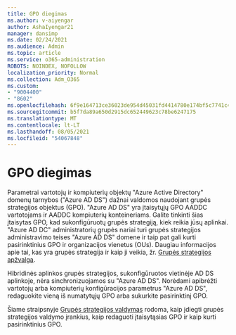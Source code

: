 ```yaml
---
title: GPO diegimas
ms.author: v-aiyengar
author: AshaIyengar21
manager: dansimp
ms.date: 02/24/2021
ms.audience: Admin
ms.topic: article
ms.service: o365-administration
ROBOTS: NOINDEX, NOFOLLOW
localization_priority: Normal
ms.collection: Adm_O365
ms.custom:
- "9004400"
- "8602"
ms.openlocfilehash: 6f9e164713ce36023de954d45031fd4414780e174bf5c7741c4aec274a65b32e
ms.sourcegitcommit: b5f7da89a650d2915dc652449623c78be6247175
ms.translationtype: MT
ms.contentlocale: lt-LT
ms.lasthandoff: 08/05/2021
ms.locfileid: "54067848"
---
```

# <a name="gpo-deployment"></a>GPO diegimas

Parametrai vartotojų ir kompiuterių objektų "Azure Active Directory" domenų tarnybos ("Azure AD DS") dažnai valdomos naudojant grupės strategijos objektus (GPO). "Azure AD DS" yra įtaisytųjų GPO AADDC vartotojams ir AADDC kompiuterių konteineriams. Galite tinkinti šias įtaisytas GPO, kad sukonfigūruotų grupės strategiją, kiek reikia jūsų aplinkai. "Azure AD DC" administratorių grupės nariai turi grupės strategijos administravimo teises "Azure AD DS" domene ir taip pat gali kurti pasirinktinius GPO ir organizacijos vienetus (OUs). Daugiau informacijos apie tai, kas yra grupės strategija ir kaip ji veikia, žr. [Grupės strategijos apžvalga](https://docs.microsoft.com/previous-versions/windows/it-pro/windows-server-2012-R2-and-2012/hh831791(v=ws.11)).

Hibridinės aplinkos grupės strategijos, sukonfigūruotos vietinėje AD DS aplinkoje, nėra sinchronizuojamos su "Azure AD DS". Norėdami apibrėžti vartotojų arba kompiuterių konfigūracijos parametrus "Azure AD DS", redaguokite vieną iš numatytųjų GPO arba sukurkite pasirinktinį GPO.

Šiame straipsnyje [Grupės strategijos valdymas](https://docs.microsoft.com/azure/active-directory-domain-services/manage-group-policy) rodoma, kaip įdiegti grupės strategijos valdymo įrankius, kaip redaguoti įtaisytąsias GPO ir kaip kurti pasirinktinius GPO.
